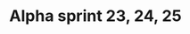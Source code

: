 ---
tags: false
layout: collection
title: Alpha sprint 23, 24, 25
description: The current sprint for CRA
pagination:
  data: collections.alpha-sprint-23-24-25
  reverse: true
  size: 10
permalink: "alpha-sprint-23-24-25/{% if pagination.pageNumber > 0 %}page/{{ pagination.pageNumber + 1 }}{% endif %}/"
eleventyComputed:
  eleventyNavigation:
    key: "{{ title }}"
    excerpt: "{{ description }}"
    parent: home
---
